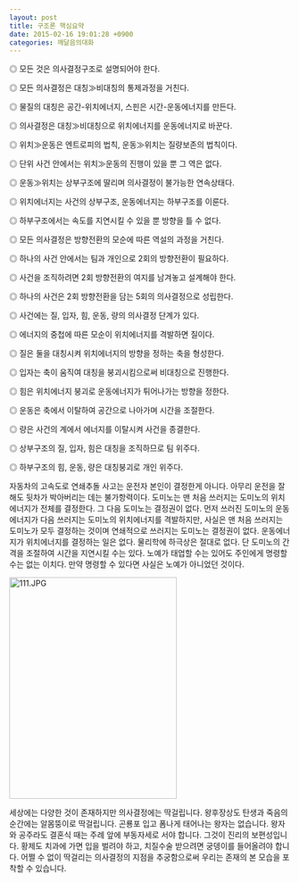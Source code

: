 ```yaml
---
layout: post
title: 구조론 핵심요약
date: 2015-02-16 19:01:28 +0900
categories: 깨달음의대화
---
```

◎ 모든 것은 의사결정구조로 설명되어야 한다.  
      
◎ 모든 의사결정은 대칭≫비대칭의 통제과정을 거친다.  
      
◎ 물질의 대칭은 공간-위치에너지, 스핀은 시간-운동에너지를 만든다.  
      
◎ 의사결정은 대칭≫비대칭으로 위치에너지를 운동에너지로 바꾼다.   
      
◎ 위치≫운동은 엔트로피의 법칙, 운동≫위치는 질량보존의 법칙이다.  
      
◎ 단위 사건 안에서는 위치≫운동의 진행이 있을 뿐 그 역은 없다.  
      
◎ 운동≫위치는 상부구조에 딸리며 의사결정이 불가능한 연속상태다.   
      
◎ 위치에너지는 사건의 상부구조, 운동에너지는 하부구조를 이룬다.   
      
◎ 하부구조에서는 속도를 지연시킬 수 있을 뿐 방향을 틀 수 없다.  
      
◎ 모든 의사결정은 방향전환의 모순에 따른 역설의 과정을 거친다.  
      
◎ 하나의 사건 안에서는 팀과 개인으로 2회의 방향전환이 필요하다.   
      
◎ 사건을 조직하려면 2회 방향전환의 여지를 남겨놓고 설계해야 한다.   
      
◎ 하나의 사건은 2회 방향전환을 담는 5회의 의사결정으로 성립한다. 

  


◎ 사건에는 질, 입자, 힘, 운동, 량의 의사결정 단계가 있다.  
      
◎ 에너지의 중첩에 따른 모순이 위치에너지를 격발하면 질이다.   
      
◎ 질은 둘을 대칭시켜 위치에너지의 방향을 정하는 축을 형성한다.   
      
◎ 입자는 축이 움직여 대칭을 붕괴시킴으로써 비대칭으로 진행한다.  
      
◎ 힘은 위치에너지 붕괴로 운동에너지가 튀어나가는 방향을 정한다.   
      
◎ 운동은 축에서 이탈하여 공간으로 나아가며 시간을 조절한다.  
      
◎ 량은 사건의 계에서 에너지를 이탈시켜 사건을 종결한다.   
      
◎ 상부구조의 질, 입자, 힘은 대칭을 조직하므로 팀 위주다.      
      
◎ 하부구조의 힘, 운동, 량은 대칭붕괴로 개인 위주다.

  


자동차의 고속도로 연쇄추돌 사고는 운전자 본인이 결정한게 아니다. 아무리 운전을 잘해도 뒷차가 박아버리는 데는 불가항력이다. 도미노는 맨 처음 쓰러지는 도미노의 위치에너지가 전체를 결정한다. 그 다음 도미노는 결정권이 없다. 먼저 쓰러진 도미노의 운동에너지가 다음 쓰러지는 도미노의 위치에너지를 격발하지만, 사실은 맨 처음 쓰러지는 도미노가 모두 결정하는 것이며 연쇄적으로 쓰러지는 도미노는 결정권이 없다. 운동에너지가 위치에너지를 결정하는 일은 없다. 물리학에 하극상은 절대로 없다. 단 도미노의 간격을 조절하여 시간을 지연시킬 수는 있다. 노예가 태업할 수는 있어도 주인에게 명령할 수는 없는 이치다. 만약 명령할 수 있다면 사실은 노예가 아니었던 것이다.

  


  


<img src="assets/attach/images/198/763/566/111.JPG" alt="111.JPG" width="300" height="397" />

  


세상에는 다양한 것이 존재하지만 의사결정에는 딱걸립니다. 왕후장상도 탄생과 죽음의 순간에는 알몸뚱이로 딱걸립니다. 곤룡포 입고 폼나게 태어나는 왕자는 없습니다. 왕자와 공주라도 결혼식 때는 주례 앞에 부동자세로 서야 합니다. 그것이 진리의 보편성입니다. 황제도 치과에 가면 입을 벌려야 하고, 치질수술 받으려면 궁뎅이를 들어올려야 합니다. 어쩔 수 없이 딱걸리는 의사결정의 지점을 추궁함으로써 우리는 존재의 본 모습을 포착할 수 있습니다.
